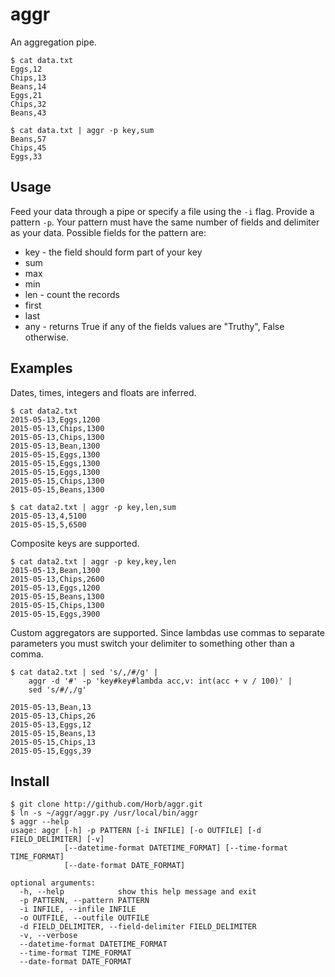 # aggr

An aggregation pipe.

    $ cat data.txt
    Eggs,12
    Chips,13
    Beans,14
    Eggs,21
    Chips,32
    Beans,43

    $ cat data.txt | aggr -p key,sum
    Beans,57
    Chips,45
    Eggs,33

## Usage

Feed your data through a pipe or specify a file using the `-i` flag. Provide a pattern `-p`. Your pattern must have the same number of fields and delimiter as your data. Possible fields for the pattern are:

* key - the field should form part of your key
* sum
* max
* min
* len - count the records
* first
* last
* any - returns True if any of the fields values are "Truthy", False otherwise.

## Examples

Dates, times, integers and floats are inferred.

    $ cat data2.txt
    2015-05-13,Eggs,1200
    2015-05-13,Chips,1300
    2015-05-13,Chips,1300
    2015-05-13,Bean,1300
    2015-05-15,Eggs,1300
    2015-05-15,Eggs,1300
    2015-05-15,Eggs,1300
    2015-05-15,Chips,1300
    2015-05-15,Beans,1300

    $ cat data2.txt | aggr -p key,len,sum
    2015-05-13,4,5100
    2015-05-15,5,6500

Composite keys are supported.

    $ cat data2.txt | aggr -p key,key,len
    2015-05-13,Bean,1300
    2015-05-13,Chips,2600
    2015-05-13,Eggs,1200
    2015-05-15,Beans,1300
    2015-05-15,Chips,1300
    2015-05-15,Eggs,3900

Custom aggregators are supported. Since lambdas use commas to separate parameters you must switch your delimiter to something other than a comma.

    $ cat data2.txt | sed 's/,/#/g' |
        aggr -d '#' -p 'key#key#lambda acc,v: int(acc + v / 100)' |
        sed 's/#/,/g'

    2015-05-13,Bean,13
    2015-05-13,Chips,26
    2015-05-13,Eggs,12
    2015-05-15,Beans,13
    2015-05-15,Chips,13
    2015-05-15,Eggs,39

## Install

    $ git clone http://github.com/Horb/aggr.git
    $ ln -s ~/aggr/aggr.py /usr/local/bin/aggr 
    $ aggr --help
    usage: aggr [-h] -p PATTERN [-i INFILE] [-o OUTFILE] [-d FIELD_DELIMITER] [-v]
                [--datetime-format DATETIME_FORMAT] [--time-format TIME_FORMAT]
                [--date-format DATE_FORMAT]

    optional arguments:
      -h, --help            show this help message and exit
      -p PATTERN, --pattern PATTERN
      -i INFILE, --infile INFILE
      -o OUTFILE, --outfile OUTFILE
      -d FIELD_DELIMITER, --field-delimiter FIELD_DELIMITER
      -v, --verbose
      --datetime-format DATETIME_FORMAT
      --time-format TIME_FORMAT
      --date-format DATE_FORMAT

